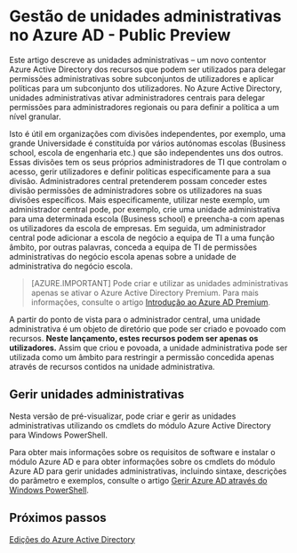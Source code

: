<properties
   pageTitle="Gestão de unidades administrativas no Azure Active Directory"
   description="Utilizar as unidades administrativas para delegação mais granular de permissões no Azure Active Directory"
   services="active-directory"
   documentationCenter=""
   authors="curtand"
   manager="femila"
   editor=""/>

<tags
   ms.service="active-directory"
   ms.devlang="na"
   ms.topic="article"
   ms.tgt_pltfrm="na"
   ms.workload="identity"
   ms.date="08/23/2016"
   ms.author="curtand"/>

# <a name="administrative-units-management-in-azure-ad---public-preview"></a>Gestão de unidades administrativas no Azure AD - Public Preview

Este artigo descreve as unidades administrativas – um novo contentor Azure Active Directory dos recursos que podem ser utilizados para delegar permissões administrativas sobre subconjuntos de utilizadores e aplicar políticas para um subconjunto dos utilizadores. No Azure Active Directory, unidades administrativas ativar administradores centrais para delegar permissões para administradores regionais ou para definir a política a um nível granular.

Isto é útil em organizações com divisões independentes, por exemplo, uma grande Universidade é constituída por vários autónomas escolas (Business school, escola de engenharia etc.) que são independentes uns dos outros. Essas divisões tem os seus próprios administradores de TI que controlam o acesso, gerir utilizadores e definir políticas especificamente para a sua divisão. Administradores central pretenderem possam conceder estes divisão permissões de administradores sobre os utilizadores na suas divisões específicos. Mais especificamente, utilizar neste exemplo, um administrador central pode, por exemplo, crie uma unidade administrativa para uma determinada escola (Business school) e preencha-a com apenas os utilizadores da escola de empresas. Em seguida, um administrador central pode adicionar a escola de negócio a equipa de TI a uma função âmbito, por outras palavras, conceda a equipa de TI de permissões administrativas do negócio escola apenas sobre a unidade de administrativa do negócio escola.

> [AZURE.IMPORTANT]
> Pode criar e utilizar as unidades administrativas apenas se ativar o Azure Active Directory Premium. Para mais informações, consulte o artigo [Introdução ao Azure AD Premium](active-directory-get-started-premium.md).

A partir do ponto de vista para o administrador central, uma unidade administrativa é um objeto de diretório que pode ser criado e povoado com recursos. **Neste lançamento, estes recursos podem ser apenas os utilizadores.** Assim que criou e povoada, a unidade administrativa pode ser utilizada como um âmbito para restringir a permissão concedida apenas através de recursos contidos na unidade administrativa.

## <a name="managing-administrative-units"></a>Gerir unidades administrativas

Nesta versão de pré-visualizar, pode criar e gerir as unidades administrativas utilizando os cmdlets do módulo Azure Active Directory para Windows PowerShell.

Para obter mais informações sobre os requisitos de software e instalar o módulo Azure AD e para obter informações sobre os cmdlets do módulo Azure AD para gerir unidades administrativas, incluindo sintaxe, descrições do parâmetro e exemplos, consulte o artigo [Gerir Azure AD através do Windows PowerShell](https://msdn.microsoft.com/library/azure/jj151815.aspx).


## <a name="next-steps"></a>Próximos passos
[Edições do Azure Active Directory](active-directory-editions.md)
